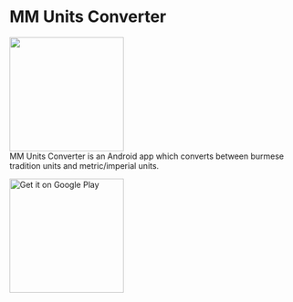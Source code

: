 # MM Units Converter

<img src="https://lh3.googleusercontent.com/MRqtj_cuZwK9bfNpVC4yG3Ams5qXHwE2Nen8iJQ7RAkN0PrHVfGiYYDrwveBGZ1-mg=w300-rw" height="200px" width="200px" />
<br>
MM Units Converter is an Android app which converts between burmese tradition units and metric/imperial units.

<a href="https://play.google.com/store/apps/details?id=com.myatminsoe.mmunitsconverter"><img alt="Get it on Google Play" src="https://play.google.com/intl/en_us/badges/images/apps/en-play-badge.png" height="auto" width="200px" /></a>
